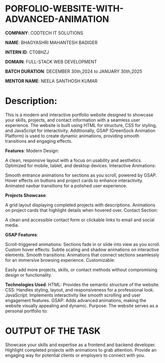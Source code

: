 # PORFOLIO-WEBSITE-WITH-ADVANCED-ANIMATION

**COMPANY**: CODTECH IT SOLUTIONS

**NAME**: BHAGYASHRI MAHANTESH BADIGER

**INTERN ID**: CT08HZJ

**DOMAIN**: FULL-STACK WEB DEVELOPMENT

**BATCH DURATION**: DECEMBER 30th,2024 to JANUARY 30th,2025

**MENTOR NAME**: NEELA SANTHOSH KUMAR

# Description:
This is a modern and interactive portfolio website designed to showcase your skills, projects, and contact information with a seamless user experience. The website is built using HTML for structure, CSS for styling, and JavaScript for interactivity. Additionally, GSAP (GreenSock Animation Platform) is used to create dynamic animations, providing smooth transitions and engaging effects.

**Features**:
Modern Design:

A clean, responsive layout with a focus on usability and aesthetics.
Optimized for mobile, tablet, and desktop devices.
Interactive Animations:

Smooth entrance animations for sections as you scroll, powered by GSAP.
Hover effects on buttons and project cards to enhance interactivity.
Animated navbar transitions for a polished user experience.

**Projects Showcase**:

A grid layout displaying completed projects with descriptions.
Animations on project cards that highlight details when hovered over.
Contact Section:

A clean and accessible contact form or clickable links to email and social media.

**GSAP Features**:

Scroll-triggered animations: Sections fade in or slide into view as you scroll.
Custom hover effects: Subtle scaling and shadow animations on interactive elements.
Smooth transitions: Animations that connect sections seamlessly for an immersive browsing experience.
Customizable:

Easily add more projects, skills, or contact methods without compromising design or functionality.

**Technologies Used**:
HTML: Provides the semantic structure of the website.
CSS: Handles styling, layout, and responsiveness for a professional look.
JavaScript: Implements interactivity like smooth scrolling and user engagement features.
GSAP: Adds advanced animations, making the website visually appealing and dynamic.
Purpose:
The website serves as a personal portfolio to:
# OUTPUT OF THE TASK



Showcase your skills and expertise as a frontend and backend developer.
Highlight completed projects with animations to grab attention.
Provide an engaging way for potential clients or employers to connect with you.


